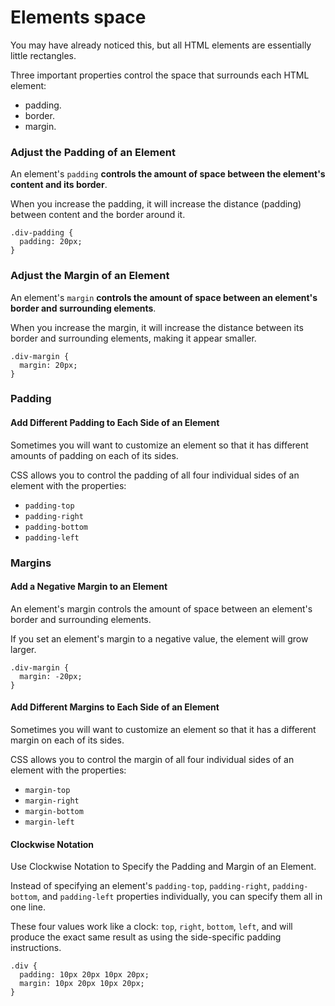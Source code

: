 # Elements space
You may have already noticed this, but all HTML elements are essentially little rectangles.

Three important properties control the space that surrounds each HTML element:
- padding.
- border.
- margin.

### Adjust the Padding of an Element
An element's `padding` **controls the amount of space between the element's content and its border**.

When you increase the padding, it will increase the distance (padding) between content and the border around it.
```
.div-padding {
  padding: 20px;
}
```

### Adjust the Margin of an Element
An element's `margin` **controls the amount of space between an element's border and surrounding elements**.

When you increase the margin, it will increase the distance between its border and surrounding elements, making it appear smaller.
```
.div-margin {
  margin: 20px;
}
```

### Padding

#### Add Different Padding to Each Side of an Element
Sometimes you will want to customize an element so that it has different amounts of padding on each of its sides.

CSS allows you to control the padding of all four individual sides of an element with the properties:
- `padding-top`
- `padding-right`
- `padding-bottom`
- `padding-left`

### Margins

#### Add a Negative Margin to an Element
An element's margin controls the amount of space between an element's border and surrounding elements.

If you set an element's margin to a negative value, the element will grow larger.
```
.div-margin {
  margin: -20px;
}
```

#### Add Different Margins to Each Side of an Element
Sometimes you will want to customize an element so that it has a different margin on each of its sides.

CSS allows you to control the margin of all four individual sides of an element with the properties:
- `margin-top`
- `margin-right`
- `margin-bottom`
- `margin-left`

#### Clockwise Notation
Use Clockwise Notation to Specify the Padding and Margin of an Element.

Instead of specifying an element's `padding-top`, `padding-right`, `padding-bottom`, and `padding-left` properties individually, you can specify them all in one line.

These four values work like a clock: `top`, `right`, `bottom`, `left`, and will produce the exact same result as using the side-specific padding instructions.
```
.div {
  padding: 10px 20px 10px 20px;
  margin: 10px 20px 10px 20px;
}
```
